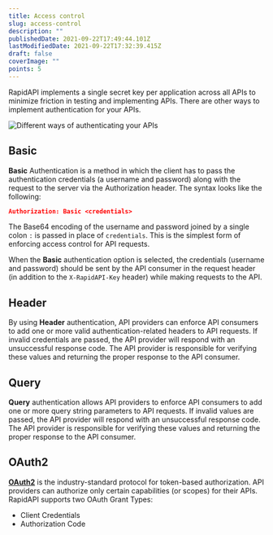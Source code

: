 ```yaml
---
title: Access control
slug: access-control
description: ""
publishedDate: 2021-09-22T17:49:44.101Z
lastModifiedDate: 2021-09-22T17:32:39.415Z
draft: false
coverImage: ""
points: 5
---
```


RapidAPI implements a single secret key per application across all APIs to minimize friction in testing and implementing APIs. There are other ways to implement authentication for your APIs.

![Different ways of authenticating your APIs](https://raw.githubusercontent.com/RapidAPI/DevRel-Stack-Data/dev/learn/courses/learn-rapidapi-hub-provider/images/image7.png "Different ways of authenticating your APIs")

## Basic

**Basic** Authentication is a method in which the client has to pass the authentication credentials (a username and password) along with the request to the server via the Authorization header. The syntax looks like the following:

```json
Authorization: Basic <credentials>
```

The Base64 encoding of the username and password joined by a single colon `:` is passed in place of `credentials`. This is the simplest form of enforcing access control for API requests.

When the **Basic** authentication option is selected, the credentials (username and password) should be sent by the API consumer in the request header (in addition to the `X-RapidAPI-Key` header) while making requests to the API.

## Header

By using **Header** authentication, API providers can enforce API consumers to add one or more valid authentication-related headers to API requests. If invalid credentials are passed, the API provider will respond with an unsuccessful response code. The API provider is responsible for verifying these values and returning the proper response to the API consumer.

## Query

**Query** authentication allows API providers to enforce API consumers to add one or more query string parameters to API requests. If invalid values are passed, the API provider will respond with an unsuccessful response code. The API provider is responsible for verifying these values and returning the proper response to the API consumer.

## OAuth2

**[OAuth2](https://oauth.net/2/)** is the industry-standard protocol for token-based authorization. API providers can authorize only certain capabilities (or scopes) for their APIs. RapidAPI supports two OAuth Grant Types:

- Client Credentials
- Authorization Code
